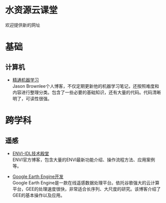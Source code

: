 # 水资源云课堂
欢迎提供新的网址


# 基础 

## 计算机
- [精通机器学习](https://machinelearningmastery.com/start-here/)  
Jason Brownlee个人博客，不仅定期更新他的机器学习笔记，还按照难度和内容进行整理分类。包含了一些必要的基础知识，还有大量的代码。代码清晰明了，可读性很强。  

# 跨学科

## 遥感
- [ENVI-IDL技术殿堂](http://blog.sina.com.cn/enviidl)    
ENVI官方博客，包含大量的ENVI最新功能介绍、操作流程方法、应用案例等。

- [Google Earth Engine开发](https://zhuanlan.zhihu.com/c_123993183)  
Google Earth Engine是一款在线遥感数据处理平台。依托谷歌强大的云计算平台，GEE的处理速度很快，非常适合长序列、大尺度的研究。该博客介绍了GEE的基本操作以及应用。

